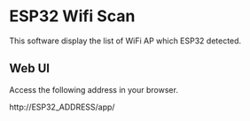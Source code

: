 # ESP32 Wifi Scan

This software display the list of WiFi AP which ESP32 detected.

## Web UI

Access the following address in your browser.

http://ESP32_ADDRESS/app/

